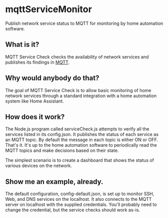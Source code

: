 # mqttServiceMonitor
Publish network service status to MQTT for monitoring by home automation software.

## What is it?

MQTT Service Check checks the availability of network services and publishes its findings in [MQTT](https://en.wikipedia.org/wiki/MQTT).

## Why would anybody do that?

The goal of MQTT Service Check is to allow basic monitoring of home network services through a standard integration with a home automation system like Home Assistant.

## How does it work?

The Node.js program called serviceCheck.js attempts to verify all the services listed in its config.json. It publishes the status of each service as an MQTT topic. By default the message in each topic is either ON or OFF. That's it. It's up to the home automation software to periodically read the MQTT topics and make decisions based on their state.

The simplest scenario is to create a dashboard that shows the status of various devices on the network.

## Show me an example, already.

The default configuration, config-default.json, is set up to monitor SSH, Web, and DNS services on the localhost. It also connects to the MQTT server on localhost with the supplied credentials. You'll probably need to change the credential, but the service checks should work as-is.
